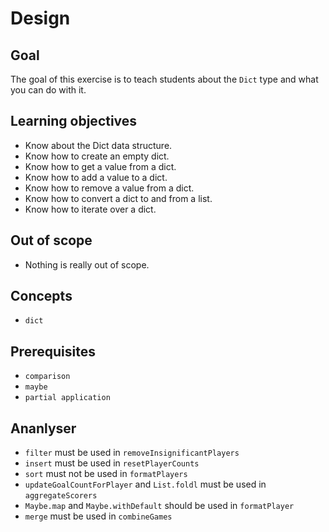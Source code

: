 # Design

## Goal

The goal of this exercise is to teach students about the `Dict` type and what you can do with it.

## Learning objectives

- Know about the Dict data structure.
- Know how to create an empty dict.
- Know how to get a value from a dict.
- Know how to add a value to a dict.
- Know how to remove a value from a dict.
- Know how to convert a dict to and from a list.
- Know how to iterate over a dict.

## Out of scope

- Nothing is really out of scope.

## Concepts

- `dict`

## Prerequisites

- `comparison`
- `maybe`
- `partial application`

## Ananlyser

- `filter` must be used in `removeInsignificantPlayers`
- `insert` must be used in `resetPlayerCounts`
- `sort` must not be used in `formatPlayers`
- `updateGoalCountForPlayer` and `List.foldl` must be used in `aggregateScorers`
- `Maybe.map` and `Maybe.withDefault` should be used in `formatPlayer`
- `merge` must be used in `combineGames`

